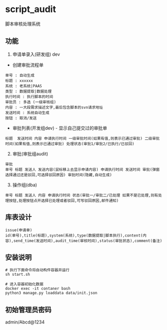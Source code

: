 # script_audit
脚本审核处理系统

## 功能
1. 申请单录入(研发组) dev

- 创建审批流程单

```
单号 : 自动生成
标题 : xxxxxx
系统 : 老系统|PAAS
类型 : 数据提取|数据处理
执行时间 : 执行脚本的时间
审批员 : 多选 (一级审核组) 
内容 : 一大段需求描述文字,最后包含脚本的svn请求地址
发送时间 : 系统自动生成
按钮 : 取消/发送
```
- 审批列表(开发组dev)  - 显示自己提交过的审批单
```
标题  发送时间 内容 申请执行时间 一级审批时间(如果有值,则表示已通过审批) 二级审批时间(如果有值,则表示已通过审批) 处理状态(审批1/审批2/已执行/已驳回) 

```

2. 审批(审批组audit)
```
审批 
单号 标题 发送人 发送内容(鼠标移上去显示申请内容) 申请执行时间 发送时间 审批(弹窗选择通过还是驳回,可选择驳回原因) 审批时间(隐藏,自动生成) 

```
3. 操作组(dba)
```
单号 标题 发送人 内容 申请执行时间 状态(审批一/审批二/已处理 如果不是已处理,则有处理按钮,处理按钮点开选择已处理或者驳回,可写驳回原因,邮件通知) 
```
## 库表设计
```
issue(申请单)
id(单号),title(标题),system(系统),type(数据提取|脚本执行),content(内容),send_time(发送时间),audit_time(审核时间),status(审批状态),comment(备注)

```
## 安装说明
```
# 执行下面命令将自动构件容器并运行
sh start.sh

# 进入容器初始化数据
docker exec -it contaner bash
python3 manage.py loaddata data/init.json

```
## 初始管理员密码
admin/Abcd@1234





